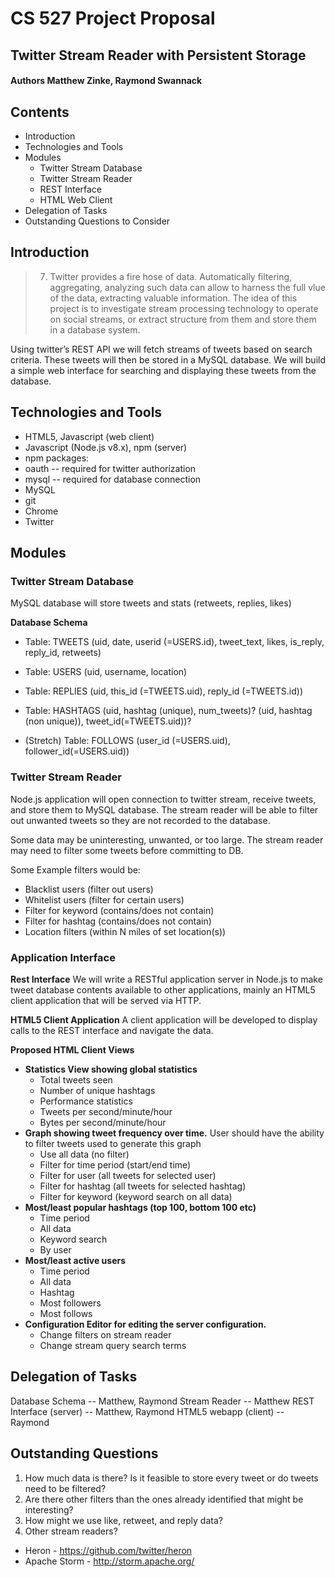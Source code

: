# CS 527 Project Proposal
## Twitter Stream Reader with Persistent Storage
#### Authors Matthew Zinke, Raymond Swannack

## Contents

* Introduction
* Technologies and Tools
* Modules
  * Twitter Stream Database
  * Twitter Stream Reader
  * REST Interface
  * HTML Web Client
* Delegation of Tasks
* Outstanding Questions to Consider

## Introduction

> 7. Twitter provides a fire hose of data. Automatically filtering, aggregating, analyzing such data can allow to harness the full vlue of the data, extracting valuable information. The idea of this project is to investigate stream processing technology to operate on social streams, or extract structure from them and store them in a database system.


Using twitter’s REST API we will fetch streams of tweets based on search criteria. These tweets will then be stored in a MySQL database. We will build a simple web interface for searching and displaying these tweets from the database.


## Technologies and Tools

- HTML5, Javascript (web client)
- Javascript (Node.js v8.x), npm  (server)
- npm packages: 
 - oauth -- required for twitter authorization
 - mysql -- required for database connection
- MySQL
- git
- Chrome
- Twitter


## Modules

### Twitter Stream Database
MySQL database will store tweets and stats (retweets, replies, likes)

**Database Schema**

* Table: TWEETS
(uid, date, userid (=USERS.id), tweet_text, likes, is_reply, reply_id, retweets)

* Table: USERS
(uid, username, location)

* Table: REPLIES
(uid, this_id (=TWEETS.uid), reply_id (=TWEETS.id))

* Table: HASHTAGS
(uid, hashtag (unique), num_tweets)?
(uid, hashtag (non unique)), tweet_id(=TWEETS.uid))?

* (Stretch) Table: FOLLOWS
(user_id (=USERS.uid), follower_id(=USERS.uid))

### Twitter Stream Reader
Node.js application will open connection to twitter stream, receive tweets, and store them to MySQL database. The stream reader will be able to filter out unwanted tweets so they are not recorded to the database. 

Some data may be uninteresting, unwanted, or too large. The stream reader may need to filter some tweets before committing to DB.

Some Example filters would be:
* Blacklist users (filter out users)
* Whitelist users (filter for certain users)
* Filter for keyword (contains/does not contain)
* Filter for hashtag (contains/does not contain)
* Location filters (within N miles of set location(s))


### Application Interface
**Rest Interface**
We will write a RESTful application server in Node.js to make tweet database contents available to other applications, mainly an HTML5 client application that will be served via HTTP. 

**HTML5 Client Application**
A client application will be developed to display calls to the REST interface and navigate the data.

**Proposed HTML Client Views**
* **Statistics View showing global statistics**
  * Total tweets seen
  * Number of unique hashtags
  * Performance statistics
  * Tweets per second/minute/hour
  * Bytes per second/minute/hour
* **Graph showing tweet frequency over time.** User should have the ability to filter tweets used to generate this graph
  * Use all data (no filter)
  * Filter for time period (start/end time)
  * Filter for user (all tweets for selected user)
  * Filter for hashtag (all tweets for selected hashtag)
  * Filter for keyword (keyword search on all data)
* **Most/least popular hashtags (top 100, bottom 100 etc)**
  * Time period
  * All data
  * Keyword search
  * By user
* **Most/least active users**
  * Time period
  * All data
  * Hashtag
  * Most followers
  * Most follows
* **Configuration Editor for editing the server configuration.**
  * Change filters on stream reader
  * Change stream query search terms
  

## Delegation of Tasks

Database Schema -- Matthew, Raymond
Stream Reader -- Matthew
REST Interface (server) -- Matthew, Raymond
HTML5 webapp (client) -- Raymond


## Outstanding Questions

1. How much data is there? Is it feasible to store every tweet or do tweets need to be filtered?
2. Are there other filters than the ones already identified that might be interesting?
3. How might we use like, retweet, and reply data?
4. Other stream readers?
  * Heron - https://github.com/twitter/heron
  * Apache Storm - http://storm.apache.org/
